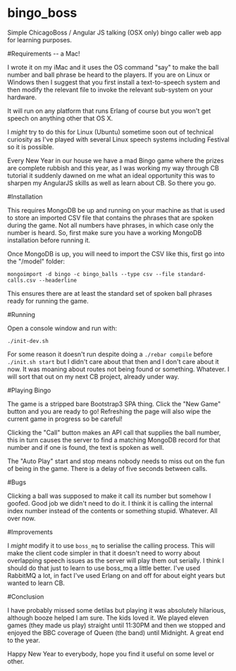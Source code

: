 bingo_boss
==========

Simple ChicagoBoss / Angular JS talking (OSX only) bingo caller web app for learning purposes.

#Requirements -- a Mac!

I wrote it on my iMac and it uses the OS command "say" to make the ball number and ball phrase be heard to the players. If you are on Linux or Windows then I suggest that you first install a text-to-speech system and then modify the relevant file to invoke the relevant sub-system on your hardware.

It will run on any platform that runs Erlang of course but you won't get speech on anything other that OS X.

I *might* try to do this for Linux (Ubuntu) sometime soon out of technical curiosity as I've played with several Linux speech systems including Festival so it is possible.

Every New Year in our house we have a mad Bingo game where the prizes are complete rubbish and this year, as I was working my way through CB tutorial it suddenly dawned on me what an ideal opportunity this was to sharpen my AngularJS skills as well as learn about CB. So there you go.


#Installation

This requires MongoDB be up and running on your machine as that is used to store an imported CSV file that contains the phrases that are spoken during the game. Not all numbers have phrases, in which case only the number is heard. So, first make sure you have a working MongoDB installation before running it.

Once MongoDB is up, you will need to import the CSV like this, first go into the "/model" folder:

    mongoimport -d bingo -c bingo_balls --type csv --file standard-calls.csv --headerline

This ensures there are at least the standard set of spoken ball phrases ready for running the game.


#Running

Open a console window and run with:

    ./init-dev.sh

For some reason it doesn't run despite doing a `./rebar compile` before `./init.sh start` but I didn't care about that then and I don't care about it now. It was moaning about routes not being found or something. Whatever. I will sort that out on my next CB project, already under way.

#Playing Bingo

The game is a stripped bare Bootstrap3 SPA thing. Click the "New Game" button and you are ready to go! Refreshing the page will also wipe the current game in progress so be careful!

Clicking the "Call" button makes an API call that supplies the ball number, this in turn causes the server to find a matching MongoDB record for that number and if one is found, the text is spoken as well. 

The "Auto Play" start and stop means nobody needs to miss out on the fun of being in the game. There is a delay of five seconds between calls.

#Bugs

Clicking a ball was supposed to make it call its number but somehow I goofed. Good job we didn't need to do it. I think it is calling the internal index number instead of the contents or something stupid. Whatever. All over now.

#Improvements

I *might* modify it to use `boss_mq` to serialise the calling process. This will make the client code simpler in that it doesn't need to worry about overlapping speech issues as the server will play them out serially. I think I should do that just to learn to use boss_mq a little better. I've used RabbitMQ a lot, in fact I've used Erlang on and off for about eight years but wanted to learn CB.

#Conclusion

I have probably missed some detilas but playing it was absolutely hilarious, although booze helped I am sure. The kids loved it. We played eleven games (they made us play) straight until 11:30PM and then we stopped and enjoyed the BBC coverage of Queen (the band) until Midnight. A great end to the year.

Happy New Year to everybody, hope you find it useful on some level or other.
